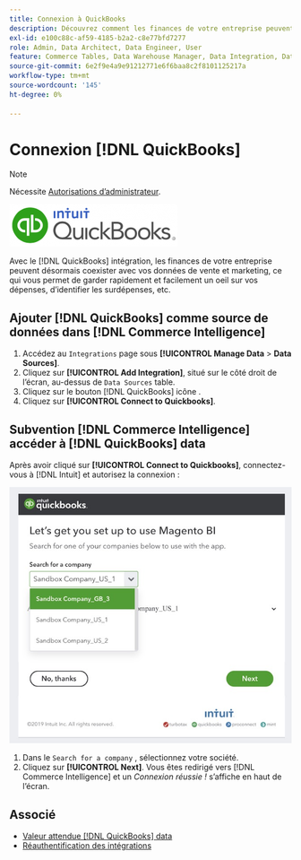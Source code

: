 ```yaml
---
title: Connexion à QuickBooks
description: Découvrez comment les finances de votre entreprise peuvent désormais vivre en même temps que vos données de vente et de marketing, ce qui vous permet de garder rapidement et facilement un oeil sur vos dépenses, d’identifier les surdépenses, etc.
exl-id: e100c88c-af59-4185-b2a2-c8e77bfd7277
role: Admin, Data Architect, Data Engineer, User
feature: Commerce Tables, Data Warehouse Manager, Data Integration, Data Import/Export
source-git-commit: 6e2f9e4a9e91212771e6f6baa8c2f8101125217a
workflow-type: tm+mt
source-wordcount: '145'
ht-degree: 0%

---
```


# Connexion [!DNL QuickBooks]

>[!NOTE]
>
>Nécessite [Autorisations d’administrateur](../../../administrator/user-management/user-management.md).

![](../../../assets/Quickbooks.png)

Avec le [!DNL QuickBooks] intégration, les finances de votre entreprise peuvent désormais coexister avec vos données de vente et marketing, ce qui vous permet de garder rapidement et facilement un oeil sur vos dépenses, d’identifier les surdépenses, etc.

## Ajouter [!DNL QuickBooks] comme source de données dans [!DNL Commerce Intelligence]

1. Accédez au `Integrations` page sous **[!UICONTROL Manage Data** > **Data Sources]**.
1. Cliquez sur **[!UICONTROL Add Integration]**, situé sur le côté droit de l’écran, au-dessus de `Data Sources` table.
1. Cliquez sur le bouton [!DNL QuickBooks] icône .
1. Cliquez sur **[!UICONTROL Connect to Quickbooks]**.

## Subvention [!DNL Commerce Intelligence] accéder à [!DNL QuickBooks] data

Après avoir cliqué sur **[!UICONTROL Connect to Quickbooks]**, connectez-vous à [!DNL Intuit] et autorisez la connexion :

![](../../../assets/QuickBooks_App_Store_1.jpg)

1. Dans le `Search for a company` , sélectionnez votre société.
1. Cliquez sur **[!UICONTROL Next]**. Vous êtes redirigé vers [!DNL Commerce Intelligence] et un *Connexion réussie !* s’affiche en haut de l’écran.

## Associé

* [Valeur attendue [!DNL QuickBooks] data](../integrations/quickbooks-data.md)
* [Réauthentification des intégrations](https://experienceleague.adobe.com/docs/commerce-knowledge-base/kb/how-to/mbi-reauthenticating-integrations.html)
